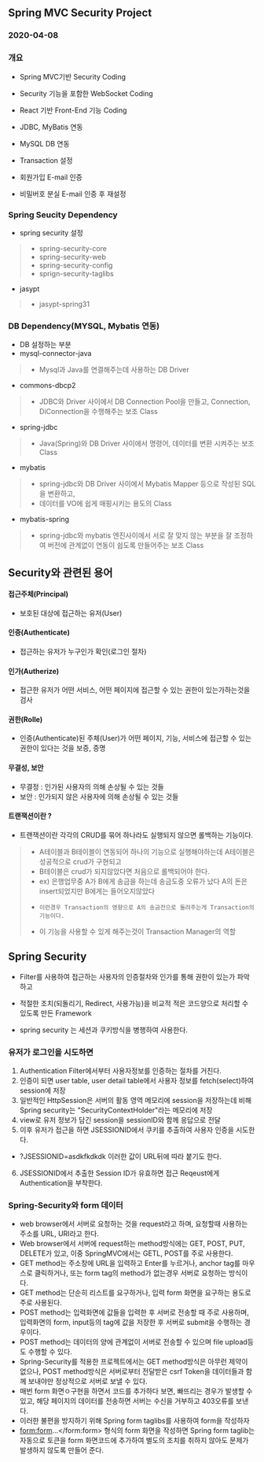 ## Spring MVC Security Project
### 2020-04-08

### 개요
* Spring MVC기반 Security Coding
* Security 기능을 포함한 WebSocket Coding
* React 기반 Front-End 기능 Coding

* JDBC, MyBatis 연동
* MySQL DB 연동
* Transaction 설정

* 회원가입 E-mail 인증
* 비밀버호 분실 E-mail 인증 후 재설정

### Spring Seucity Dependency
* spring security 설정
 > - spring-security-core
 > - spring-security-web
 > - spring-security-config
 > - sprign-security-taglibs
 
* jasypt
 > - jasypt-spring31
 
### DB Dependency(MYSQL, Mybatis 연동)
 * DB 설정하는 부분
 * mysql-connector-java 
  > - Mysql과 Java를 연결해주는데 사용하는 DB Driver
  
 * commons-dbcp2
  > - JDBC와 Driver 사이에서 DB Connection Pool을 만들고, Connection, DiConnection을 수행해주는 보조 Class
  
 * spring-jdbc
  > - Java(Spring)와 DB Driver 사이에서 명령어, 데이터를 변환 시켜주는 보조 Class
  
 * mybatis
  > - spring-jdbc와 DB Driver 사이에서 Mybatis Mapper 등으로 작성된 SQL을 변환하고,
  > - 데이터를 VO에 쉽게 매핑시키는 용도의 Class
  
 * mybatis-spring 
  > - spring-jdbc와 mybatis 엔진사이에서 서로 잘 맞지 않는 부분을 잘 조정하여 버전에 관계없이 연동이 쉽도록 만들어주는 보조 Class
  
## Security와 관련된 용어
#### 접근주체(Principal)
* 보호된 대상에 접근하는 유저(User)

#### 인증(Authenticate)
* 접근하는 유저가 누구인가 확인(로그인 절차)

#### 인가(Autherize)
* 접근한 유저가 어떤 서비스, 어떤 페이지에 접근할 수 있는 권한이 있는가하는것을 검사

#### 권한(Rolle)
* 인증(Authenticate)된 주체(User)가 어떤 페이지, 기능, 서비스에 접근할 수 있는 권한이 있다는 것을 보증, 증명

#### 무결성, 보안
* 무결정 : 인가된 사용자의 의해 손상될 수 있는 것들
* 보안 : 인가되지 않은 사용자에 의해 손상될 수 있는 것들

#### 트랜잭션이란 ?
* 트랜잭션이란 각각의 CRUD를 묶어 하나라도 실행되지 않으면 롤백하는 기능이다.
 > - A테이블과 B테이블이 연동되어 하나의 기능으로 실행해야하는데 A테이블은 성공적으로 crud가 구현되고
 > - B테이블은 crud가 되지않았다면 처음으로 롤백되어야 한다.
 > - ex) 은행업무중 A가 B에게 송금을 하는데 송금도중 오류가 났다 A의 돈은 insert되었지만 B에게는 들어오지않았다
 > - 	 이런경우 Transaction의 영향으로 A의 송금전으로 돌려주는게 Transaction의 기능이다.
 > - 이 기능을 사용할 수 있게 해주는것이 Transaction Manager의 역할

## Spring Security
* Filter를 사용하여 접근하는 사용자의 인증절차와 인가를 통해 권한이 있는가 파악하고
* 적절한 조치(되돌리기, Redirect, 사용가능)을 비교적 적은 코드양으로 처리할 수 있도록 만든 Framework

* spring security 는 세션과 쿠키방식을 병행하여 사용한다.

### 유저가 로그인을 시도하면
1. Authentication Filter에서부터 사용자정보를 인증하는 절차를 거친다.
2. 인증이 되면 user table, user detail table에서 사용자 정보를  fetch(select)하여 session에 저장
3. 일반적인 HttpSession은 서버의 활동 영역 메모리에 session을 저장하는데 비해 
	Spring security는 "SecurityContextHolder"라는 메모리에 저장
4. view로 유저 정보가 담긴 session을 sessionID와 함께 응답으로 전달
5. 이후 유저가 접근을 하면 JSESSIONID에서 쿠키를 추출하여 사용자 인증을 시도한다.
* ?JSESSIONID=asdkfkdkdk 이러한 값이 URL뒤에 따라 붙기도 한다.
6. JSESSIONID에서 추출한 Session ID가 유효하면 접근 Reqeust에게 Authentication을 부착한다.

### Spring-Security와  form 데이터
* web browser에서 서버로 요청하는 것을 request라고 하며,
	요청할때 사용하는 주소를 URL, URI라고 한다.
* Web browser에서 서버에 request하는 method방식에는 GET, POST, PUT, DELETE가 있고,
	이중 SpringMVC에서는 GETL, POST를 주로 사용한다.
* GET method는 주소창에 URL을 입력하고 Enter를 누르거나, anchor tag를 마우스로 클릭하거나, 
	또는 form tag의 method가 없는경우 서버로 요청하는 방식이다.
* GET method는 단순히 리스트를 요구하거나, 입력 form 화면을 요구하는 용도로 주로 사용된다.
* POST method는 입력화면에 값들을 입력한 후 서버로 전송할 때 주로 사용하며, 입력화면의 form, input등의 tag에 
값을 저장한 후 서버로 submit을 수행하는 경우이다.
* POST method는 데이터의 양에 관계없이 서버로 전송할 수 있으며 file upload등도 수행할 수 있다.
* Spring-Security를 적용한 프로젝트에서는 GET method방식은 아무런 제약이 없으나,
	POST method방식은 서버로부터 전달받은 csrf Token을 데이터들과 함께 보내야만 정상적으로 서버로 보낼 수 있다.
* 매번 form 화면ㅇ구현을 하면서 코드를 추가하다 보면, 빠뜨리는 경우가 발생할 수 있고,
	해당 페이지의 데이터를 전송하면 서버는 수신을 거부하고 403오류를 보낸다.
* 이러한 불편을 방지하기 위해 Spring form taglibs를 사용하여 form을 작성하자
* <form:form>...</form:form> 형식의 form 화면을 작성하면 Spring form taglib는 자동으로 토큰을
	form 화면코드에 추가하여 별도의 조치를 취하지 않아도 문제가 발생하지 않도록 만들어 준다.